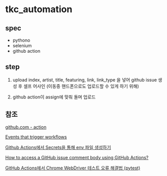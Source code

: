 # tkc_automation

## spec

- pythono
- selenium
- github action

## step

1. upload index, artist, title, featuring, link, link_type 을 넣어 github issue 생성 후 셀프 어사인 (이동중 핸드폰으로도 업로드할 수 있게 하기 위해)

2. github action이 assign에 맞춰 돌며 업로드

## 참조

[github.com - action](https://youtu.be/uBOdEEzjxzE)

[Events that trigger workflows](https://docs.github.com/en/actions/using-workflows/events-that-trigger-workflows)

[Github Actions에서 Secrets을 통해 env 파일 생성하기](https://ji5485.github.io/post/2021-06-26/create-env-with-github-actions-secrets/)

[How to access a GitHub issue comment body using GitHub Actions?](https://stackoverflow.com/questions/58597010/how-to-access-a-github-issue-comment-body-using-github-actions)

[GitHub Actions에서 Chrome WebDriver 테스트 오류 해결법 (pytest)](https://blog.joonas.io/158)